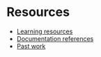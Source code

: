 # Resources

- [Learning resources](learning-resources.md)
- [Documentation references](doc-references1.md)
- [Past work](past-work.md)
